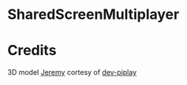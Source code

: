 # SharedScreenMultiplayer

# Credits
3D model [Jeremy](https://www.cgtrader.com/free-3d-models/character/man/jeremy-base-male-character) cortesy of [dev-piplay](https://www.cgtrader.com/dev-piplay)
